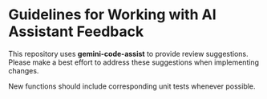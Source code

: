 # Guidelines for Working with AI Assistant Feedback

This repository uses **gemini-code-assist** to provide review suggestions.
Please make a best effort to address these suggestions when implementing changes.

New functions should include corresponding unit tests whenever possible.
